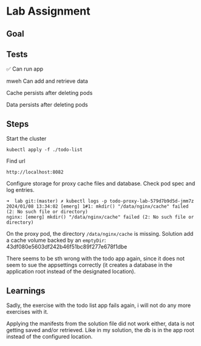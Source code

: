 # Lab Assignment

## Goal

## Tests

✅ Can run app

mweh Can add and retrieve data

Cache persists after deleting pods

Data persists after deleting pods

## Steps

Start the cluster

    kubectl apply -f ./todo-list

Find url

    http://localhost:8082

Configure storage for proxy cache files and database. Check pod spec and log entries.

    ➜  lab git:(master) ✗ kubectl logs -p todo-proxy-lab-579d7b9d5d-jmm7z
    2024/01/08 13:34:02 [emerg] 1#1: mkdir() "/data/nginx/cache" failed (2: No such file or directory)
    nginx: [emerg] mkdir() "/data/nginx/cache" failed (2: No such file or directory)

On the proxy pod, the directory `/data/nginx/cache` is missing.
Solution add a cache volume backed by an `emptyDir`: 43df080e5603df242b46f51bc89f277e678f1dbe

There seems to be sth wrong with the todo app again, since it does not seem to sue the appsettings correctly (it creates a database in the application root instead of the designated location).

## Learnings

Sadly, the exercise with the todo list app fails again, i will not do any more exercises with it.

Applying the manifests from the solution file did not work either, data is not getting saved and/or retrieved.
Like in my solution, the db is in the app root instead of the configured location.
